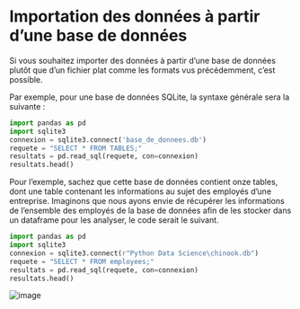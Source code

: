 # Importation des données à partir d’une base de données

Si vous souhaitez importer des données à partir d’une base de données plutôt que d’un fichier plat comme les formats vus précédemment, c’est possible.

Par exemple, pour une base de données SQLite, la syntaxe générale sera la suivante :

```python
import pandas as pd 
import sqlite3 
connexion = sqlite3.connect('base_de_donnees.db') 
requete = "SELECT * FROM TABLES;" 
resultats = pd.read_sql(requete, con=connexion) 
resultats.head() 
```

Pour l’exemple, sachez que cette base de données contient onze tables, dont une table contenant les informations au sujet des employés d’une entreprise. Imaginons que nous ayons envie de récupérer les informations de l’ensemble des employés de la base de données afin de les stocker dans un dataframe pour les analyser, le code serait le suivant.

```python
import pandas as pd
import sqlite3
connexion = sqlite3.connect(r"Python Data Science\chinook.db")
requete = "SELECT * FROM employees;"
resultats = pd.read_sql(requete, con=connexion)
resultats.head()
```
![image](https://github.com/user-attachments/assets/c4a0852a-f89e-49f2-92ca-d28dd5f5e85a)
